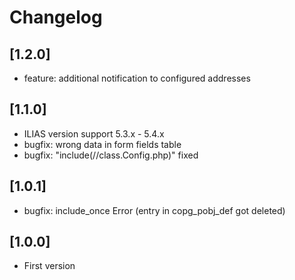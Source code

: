 # Changelog

## [1.2.0]
- feature: additional notification to configured addresses

## [1.1.0]
- ILIAS version support 5.3.x - 5.4.x
- bugfix: wrong data in form fields table
- bugfix: "include(//class.Config.php)" fixed

## [1.0.1]
- bugfix: include_once Error (entry in copg_pobj_def got deleted)

## [1.0.0]
- First version
